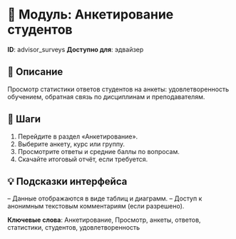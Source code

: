 # 📘 Модуль: Анкетирование студентов
**ID**: advisor_surveys
**Доступно для**: эдвайзер

## 📝 Описание
Просмотр статистики ответов студентов на анкеты: удовлетворенность обучением, обратная связь по дисциплинам и преподавателям.

## 🩜 Шаги
1. Перейдите в раздел «Анкетирование».
2. Выберите анкету, курс или группу.
3. Просмотрите ответы и средние баллы по вопросам.
4. Скачайте итоговый отчёт, если требуется.

## 💡 Подсказки интерфейса
– Данные отображаются в виде таблиц и диаграмм.
– Доступ к анонимным текстовым комментариям (если разрешено).

**Ключевые слова**: Анкетирование, Просмотр, анкеты, ответов, статистики, студентов, удовлетворенность
